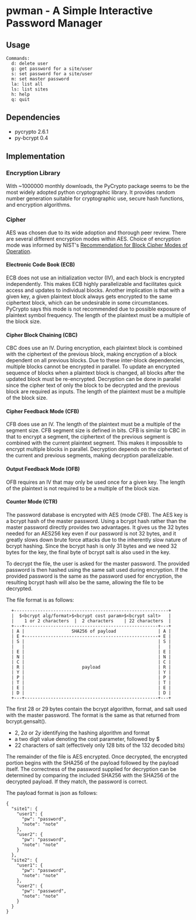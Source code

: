 # pwman - A Simple Interactive Password Manager



## Usage

    Commands:
      d: delete user
      g: get password for a site/user
      s: set password for a site/user
      m: set master password
      la: list all
      ls: list sites
      h: help
      q: quit

## Dependencies
 * pycrypto 2.6.1
 * py-bcrypt 0.4

## Implementation

### Encryption Library

With ~1000000 monthly downloads, the PyCrypto package seems to be the most widely adopted python cryptographic library. It provides random number generation suitable for cryptographic use, secure hash functions, and encryption algorithms.

### Cipher

AES was chosen due to its wide adoption and thorough peer review. There are several different encryption modes within AES. Choice of encryption mode was informed by NIST's [Recommendation for Block Cipher Modes of Operation](http://csrc.nist.gov/publications/nistpubs/800-38a/sp800-38a.pdf).

#### Electronic Code Book (ECB)

ECB does not use an initialization vector (IV), and each block is encrypted independently. This makes ECB highly parallelizable and facilitates quick access and updates to individual blocks. Another implication is that with a given key, a given plaintext block always gets encrypted to the same ciphertext block, which can be undesirable in some circumstances. PyCrypto says this mode is not recommended due to possible exposure of plaintext symbol frequency. The length of the plaintext must be a multiple of the block size.

#### Cipher Block Chaining (CBC)

CBC does use an IV. During encryption, each plaintext block is combined with the ciphertext of the previous block, making encryption of a block dependent on all previous blocks. Due to these inter-block dependencies, multiple blocks cannot be encrypted in parallel. To update an encrypted sequence of blocks when a plaintext block is changed, all blocks after the updated block must be re-encrypted. Decryption can be done in parallel since the cipher text of only the block to be decrypted and the previous block are required as inputs. The length of the plaintext must be a multiple of the block size.

#### Cipher Feedback Mode (CFB)

CFB does use an IV. The length of the plaintext must be a multiple of the segment size. CFB segment size is defined in bits. CFB is similar to CBC in that to encrypt a segment, the ciphertext of the previous segment is combined with the current plaintext segment. This makes it impossible to encrypt multiple blocks in parallel. Decryption depends on the ciphertext of the current and previous segments, making decryption parallelizable.

#### Output Feedback Mode (OFB)

OFB requires an IV that may only be used once for a given key. The length of the plaintext is not required to be a multiple of the block size.

#### Counter Mode (CTR)






The password database is encrypted with AES (mode CFB). The AES key is a bcrypt hash of the master password. Using a bcrypt hash rather than the master password directly provides two advantages. It gives us the 32 bytes needed for an AES256 key even if our password is not 32 bytes, and it greatly slows down brute force attacks due to the inherently slow nature of bcrypt hashing. Since the bcrypt hash is only 31 bytes and we need 32 bytes for the key, the final byte of bcrypt salt is also used in the key.

To decrypt the file, the user is asked for the master password. The provided password is then hashed using the same salt used during encryption. If the provided password is the same as the password used for encryption, the resulting bcrypt hash will also be the same, allowing the file to be decrypted.

The file format is as follows:

      +-----------------------------------------------------------+
      |  $<bcrypt alg/format>$<bcrypt cost param>$<bcrypt salt>   |
      |    1 or 2 characters  |  2 characters    | 22 characters  |
      +---+---------------------------------------------------+---+
      | A |                  SHA256 of payload                | A |
      | E +---------------------------------------------------+ E |
      | S |                                                   | S |
      |   |                                                   |   |
      | E |                                                   | E |
      | N |                                                   | N |
      | C |                                                   | C |
      | R |                      payload                      | R |
      | Y |                                                   | Y |
      | P |                                                   | P |
      | T |                                                   | T |
      | E |                                                   | E |
      | D |                                                   | D |
      +---+---------------------------------------------------+---+

The first 28 or 29 bytes contain the bcrypt algorithm, format, and salt used with the master password. The format is the same as that returned from bcrypt.gensalt().

* $2$, $2a$ or $2y$ identifying the hashing algorithm and format
* a two digit value denoting the cost parameter, followed by $
* 22 characters of salt (effectively only 128 bits of the 132
              decoded bits)

The remainder of the file is AES encrypted. Once decrypted, the encrypted portion begins with the SHA256 of the payload followed by the payload itself. The correctness of the password supplied for decryption can be determined by comparing the included SHA256 with the SHA256 of the decrypted payload. If they match, the password is correct.

The payload format is json as follows:

    {
      "site1": {
        "user1": {
          "pw": "password",
          "note": "note"
        },
        "user2": {
          "pw": "password",
          "note": "note"
        }
      },
      "site2": {
        "user1": {
          "pw": "password",
          "note": "note"
        },
        "user2": {
          "pw": "password",
          "note": "note"
        }
      }
    }

